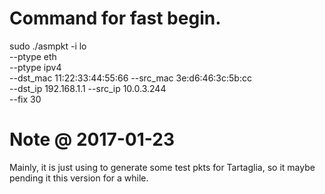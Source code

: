# Command for fast begin.
sudo ./asmpkt -i lo \
	--ptype eth \
	--ptype ipv4 \
	--dst_mac 11:22:33:44:55:66 --src_mac 3e:d6:46:3c:5b:cc \
	--dst_ip 192.168.1.1 --src_ip 10.0.3.244 \
	--fix 30

# Note @ 2017-01-23
Mainly, it is just using to generate some test pkts for Tartaglia, so it maybe
pending it this version for a while.
